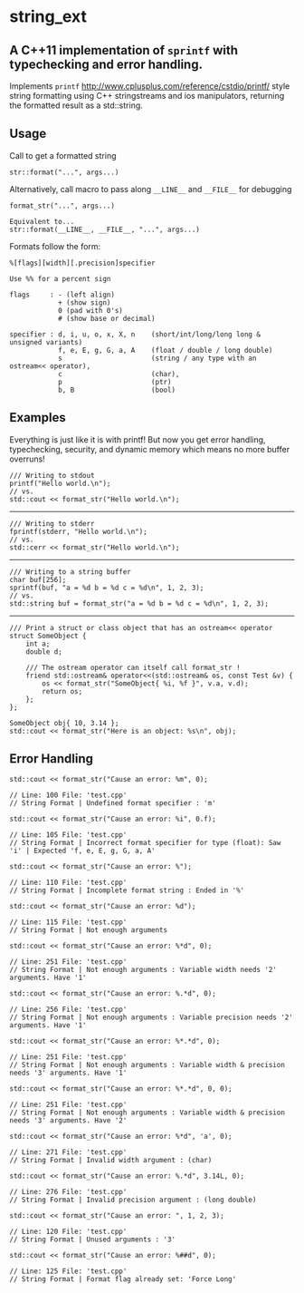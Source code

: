 # string_ext
## A C++11 implementation of `sprintf` with typechecking and error handling.

Implements `printf` http://www.cplusplus.com/reference/cstdio/printf/ style string formatting using C++ stringstreams and ios manipulators, returning the formatted result as a std::string. 

## Usage

Call to get a formatted string 
	
	str::format("...", args...)
	
Alternatively, call macro to pass along `__LINE__` and `__FILE__` for debugging
	
	format_str("...", args...)

	Equivalent to...
	str::format(__LINE__, __FILE__, "...", args...)

Formats follow the form:
	
	%[flags][width][.precision]specifier 

	Use %% for a percent sign

	flags	  : - (left align)
				+ (show sign)
				0 (pad with 0's)
				# (show base or decimal) 

	specifier : d, i, u, o, x, X, n    (short/int/long/long long & unsigned variants)
				f, e, E, g, G, a, A    (float / double / long double)
				s                      (string / any type with an ostream<< operator), 
				c                      (char), 
				p                      (ptr)
	            b, B                   (bool)


## Examples

Everything is just like it is with printf! But now you get error handling, typechecking, security, and dynamic memory which means no more buffer overruns!

	/// Writing to stdout
	printf("Hello world.\n");
	// vs.
	std::cout << format_str("Hello world.\n");

---

	/// Writing to stderr
	fprintf(stderr, "Hello world.\n");
	// vs.
	std::cerr << format_str("Hello world.\n");

---

	/// Writing to a string buffer
	char buf[256];
	sprintf(buf, "a = %d b = %d c = %d\n", 1, 2, 3);
	// vs.
	std::string buf = format_str("a = %d b = %d c = %d\n", 1, 2, 3);

---

	/// Print a struct or class object that has an ostream<< operator
	struct SomeObject {
		int a;
		double d;

		/// The ostream operator can itself call format_str !
		friend std::ostream& operator<<(std::ostream& os, const Test &v) {
			os << format_str("SomeObject{ %i, %f }", v.a, v.d);
			return os;
		};
	};
	
	SomeObject obj{ 10, 3.14 };
	std::cout << format_str("Here is an object: %s\n", obj);

## Error Handling

	std::cout << format_str("Cause an error: %m", 0);
	
	// Line: 100 File: 'test.cpp'
	// String Format | Undefined format specifier : 'm'

	std::cout << format_str("Cause an error: %i", 0.f);
	
	// Line: 105 File: 'test.cpp'
	// String Format | Incorrect format specifier for type (float): Saw 'i' | Expected 'f, e, E, g, G, a, A'
	
	std::cout << format_str("Cause an error: %");
	
	// Line: 110 File: 'test.cpp'
	// String Format | Incomplete format string : Ended in '%'

	std::cout << format_str("Cause an error: %d");
	
	// Line: 115 File: 'test.cpp'
	// String Format | Not enough arguments

	std::cout << format_str("Cause an error: %*d", 0);
	
	// Line: 251 File: 'test.cpp'
	// String Format | Not enough arguments : Variable width needs '2' arguments. Have '1'
	
	std::cout << format_str("Cause an error: %.*d", 0);
	
	// Line: 256 File: 'test.cpp'
	// String Format | Not enough arguments : Variable precision needs '2' arguments. Have '1'

	std::cout << format_str("Cause an error: %*.*d", 0);
	
	// Line: 251 File: 'test.cpp'
	// String Format | Not enough arguments : Variable width & precision needs '3' arguments. Have '1'

	std::cout << format_str("Cause an error: %*.*d", 0, 0);
	
	// Line: 251 File: 'test.cpp'
	// String Format | Not enough arguments : Variable width & precision needs '3' arguments. Have '2'

	std::cout << format_str("Cause an error: %*d", 'a', 0);
	
	// Line: 271 File: 'test.cpp'
	// String Format | Invalid width argument : (char)

	std::cout << format_str("Cause an error: %.*d", 3.14L, 0);

	// Line: 276 File: 'test.cpp'
	// String Format | Invalid precision argument : (long double)

	std::cout << format_str("Cause an error: ", 1, 2, 3);
	
	// Line: 120 File: 'test.cpp'
	// String Format | Unused arguments : '3'

	std::cout << format_str("Cause an error: %##d", 0);
	
	// Line: 125 File: 'test.cpp'
	// String Format | Format flag already set: 'Force Long'
